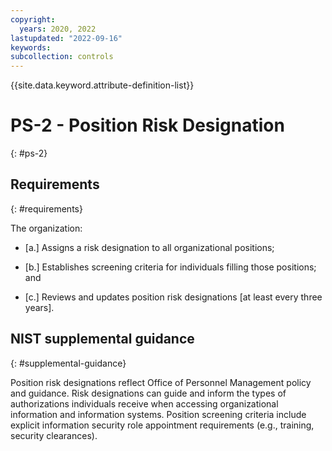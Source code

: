 ```yaml
---
copyright:
  years: 2020, 2022
lastupdated: "2022-09-16"
keywords: 
subcollection: controls
---
```


{{site.data.keyword.attribute-definition-list}}

# PS-2 - Position Risk Designation
{: #ps-2}

## Requirements
{: #requirements}

The organization:

- \[a.\] Assigns a risk designation to all organizational positions;

- \[b.\] Establishes screening criteria for individuals filling those positions; and

- \[c.\] Reviews and updates position risk designations [at least every three years].

## NIST supplemental guidance
{: #supplemental-guidance}

Position risk designations reflect Office of Personnel Management policy and guidance. Risk designations can guide and inform the types of authorizations individuals receive when accessing organizational information and information systems. Position screening criteria include explicit information security role appointment requirements (e.g., training, security clearances).


